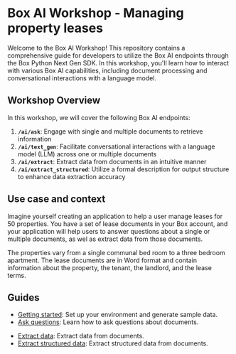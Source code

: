 # Box AI Workshop - Managing property leases

Welcome to the Box AI Workshop! This repository contains a comprehensive guide for developers to utilize the Box AI endpoints through the Box Python Next Gen SDK. In this workshop, you'll learn how to interact with various Box AI capabilities, including document processing and conversational interactions with a language model.

## Workshop Overview

In this workshop, we will cover the following Box AI endpoints:

1. **`/ai/ask`**: Engage with single and multiple documents to retrieve information
2. **`/ai/text_gen`**: Facilitate conversational interactions with a language model (LLM) across one or multiple documents
3. **`/ai/extract`**: Extract data from documents in an intuitive manner
4. **`/ai/extract_structured`**: Utilize a formal description for output structure to enhance data extraction accuracy

## Use case and context

Imagine yourself creating an application to help a user manage leases for 50 properties. You have a set of lease documents in your Box account, and your application will help users to answer questions about a single or multiple documents, as wel as extract data from those documents.

The properties vary from a single communal bed room to a three bedroom apartment. The lease documents are in Word format and contain information about the property, the tenant, the landlord, and the lease terms.

## Guides

- [Getting started](getting-started.md): Set up your environment and generate sample data.
- [Ask questions](ask-questions.md): Learn how to ask questions about documents.
<!-- - [Generate text](generate-text.md): Generate text using a language model. -->
- [Extract data](extract-data.md): Extract data from documents.
- [Extract structured data](extract-data-structured.md): Extract structured data from documents.

